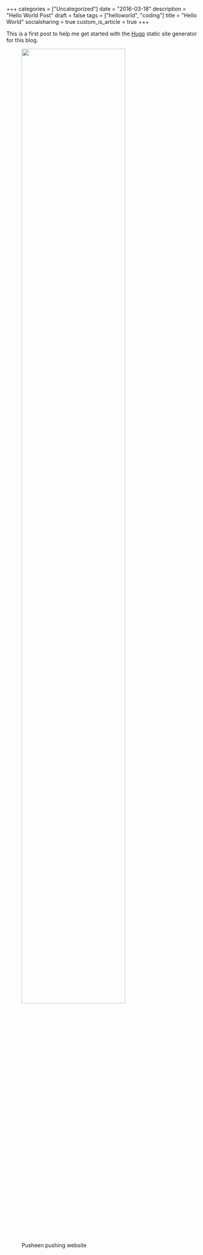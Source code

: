 +++
categories = ["Uncategorized"]
date = "2016-03-18"
description = "Hello World Post"
draft = false
tags = ["helloworld", "coding"]
title = "Hello World"
socialsharing = true
custom_is_article = true
+++


This is a first post to help me get started with the [Hugo](http://gohugo.io/)
static site generator for this blog.

<figure>
    <img data-action="zoom" src="/images/pusheen-code.gif" style="width:80%;"></img>
    <figcaption>Pusheen pushing website</figcaption>
</figure>

